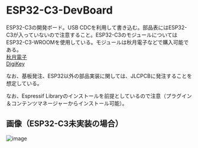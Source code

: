 # ESP32-C3-DevBoard

ESP32-C3の開発ボード。USB CDCを利用して書き込む。部品表にはESP32-C3が入っていないので注意すること。ESP32-C3のモジュールについてはESP32-C3-WROOMを使用している。モジュールは秋月電子などで購入可能である。  
[秋月電子](https://akizukidenshi.com/catalog/g/gM-17493/)  
[DigiKey](https://www.digikey.jp/ja/products/detail/espressif-systems/ESP32-C3-WROOM-02-N4/14553031)

なお、基板発注、ESP32以外の部品実装に関しては、JLCPCBに発注することを想定している。

なお、Espressif Libraryのインストールを前提としているので注意（プラグイン＆コンテンツマネージャーからインストール可能）。

## 画像（ESP32-C3未実装の場合）
![image](https://github.com/21km43/ESP32-C3-DevBoard/assets/48169975/91520f45-c7fb-483c-8c1c-abc10c23f116)
